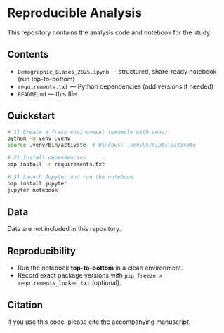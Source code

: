 # Reproducible Analysis

This repository contains the analysis code and notebook for the study.

## Contents
- `Demographic_Biases_2025.ipynb` — structured, share-ready notebook (run top-to-bottom)
- `requirements.txt` — Python dependencies (add versions if needed)
- `README.md` — this file

## Quickstart
```bash
# 1) Create a fresh environment (example with venv)
python -m venv .venv
source .venv/bin/activate  # Windows: .venv\Scripts\activate

# 2) Install dependencies
pip install -r requirements.txt

# 3) Launch Jupyter and run the notebook
pip install jupyter
jupyter notebook
```

## Data
Data are not included in this repository. 

## Reproducibility
- Run the notebook **top-to-bottom** in a clean environment.
- Record exact package versions with `pip freeze > requirements_locked.txt` (optional).

## Citation
If you use this code, please cite the accompanying manuscript.

